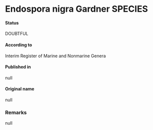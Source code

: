 # Endospora nigra Gardner SPECIES

#### Status
DOUBTFUL

#### According to
Interim Register of Marine and Nonmarine Genera

#### Published in
null

#### Original name
null

### Remarks
null
